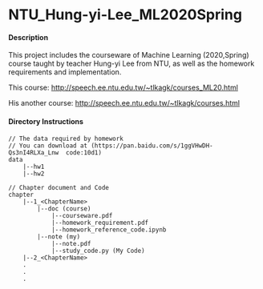 # NTU_Hung-yi-Lee_ML2020Spring

#### Description
This project includes the courseware of Machine Learning (2020,Spring) course taught by teacher Hung-yi Lee from NTU, as well as the homework requirements and implementation.

This course:
http://speech.ee.ntu.edu.tw/~tlkagk/courses_ML20.html

His another course:
http://speech.ee.ntu.edu.tw/~tlkagk/courses.html


#### Directory Instructions
```
// The data required by homework
// You can download at (https://pan.baidu.com/s/1ggVHwDH-Qs3nI4RLXa_Lnw  code:10d1)
data  
    |--hw1  
    |--hw2

// Chapter document and Code
chapter  
    |--1_<ChapterName>
        |--doc (course)
            |--courseware.pdf
            |--homework_requirement.pdf
            |--homework_reference_code.ipynb
        |--note (my)
            |--note.pdf
            |--study_code.py (My Code)  
    |--2_<ChapterName>
    .
    .
    .
```